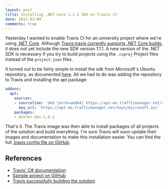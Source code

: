 ```yaml
---
layout: post
title: Installing .NET Core 1.1.1 SDK on Travis CI
date: 2017-03-09
comments: true
---
```


Yesterday I wanted to enable Travis CI for an university project where we're using [.NET Core](https://www.microsoft.com/net/core). Although [Travis travis currently supports .NET Core builds](https://docs.travis-ci.com/user/languages/csharp/#Choosing-runtime-and-version-to-test-against), it does not yet include the new SDK version 1.1.1. A new version of the .NET SDK is necessary if you try to build projects using the `.csproj` Project files instead of the `project.json` files.

It turned out to be fairly simple to install the sdk from Microsoft´s Ubuntu repository, as documented [here](https://www.microsoft.com/net/core#linuxubuntu). All we had to do was adding the repository to Travis and installing the apt package:

```yaml
addons:
  apt:
    sources:
    - sourceline: 'deb [arch=amd64] https://apt-mo.trafficmanager.net/repos/dotnet-release/ trusty main'
      key_url: 'https://apt-mo.trafficmanager.net/keys/microsoft.asc'
    packages:
    - dotnet-dev-1.0.1
```

That's it. The Travis image was then able to install packages of all projects of the solution and build everything. I'm sure Travis will soon update their images and documentation to make this installation easier. You can find the full [.travis config file on GitHub](https://github.com/ChristophWurst/dotnet_core_travis/blob/2fd055b7dbbb74323618de95bbefd66540d4c55b/.travis.yml).

## References
* [Travis' C# documentation](https://docs.travis-ci.com/user/languages/csharp/#Choosing-runtime-and-version-to-test-against)
* [Sample project on GitHub](https://github.com/ChristophWurst/dotnet_core_travis)
* [Travis successfully building the solution](https://travis-ci.org/ChristophWurst/dotnet_core_travis/builds/209280827)

